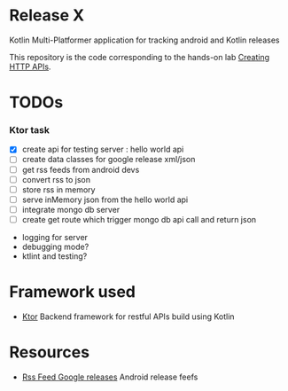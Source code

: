 
# Release X  
Kotlin Multi-Platformer application for tracking android and Kotlin releases

This repository is the code corresponding to the hands-on lab [Creating HTTP APIs](https://ktor.io/docs/creating-http-apis.html). 

# TODOs

### Ktor task
- [x] create api for testing server : hello world api 
- [ ] create data classes for google release xml/json
- [ ] get rss feeds from android devs
- [ ] convert rss to json
- [ ] store rss in memory
- [ ] serve inMemory json from the hello world api
- [ ] integrate mongo db server
- [ ] create get route which trigger mongo db api call and return json
- logging for server
- debugging mode?
- ktlint and testing?

# Framework used
- [Ktor](https://ktor.io/docs/creating-http-apis.html#learning-more-about-ktor) Backend framework for restful APIs build using Kotlin

# Resources
- [Rss Feed Google releases](https://developer.android.com/feeds/androidx-release-notes.xml) Android release feefs







